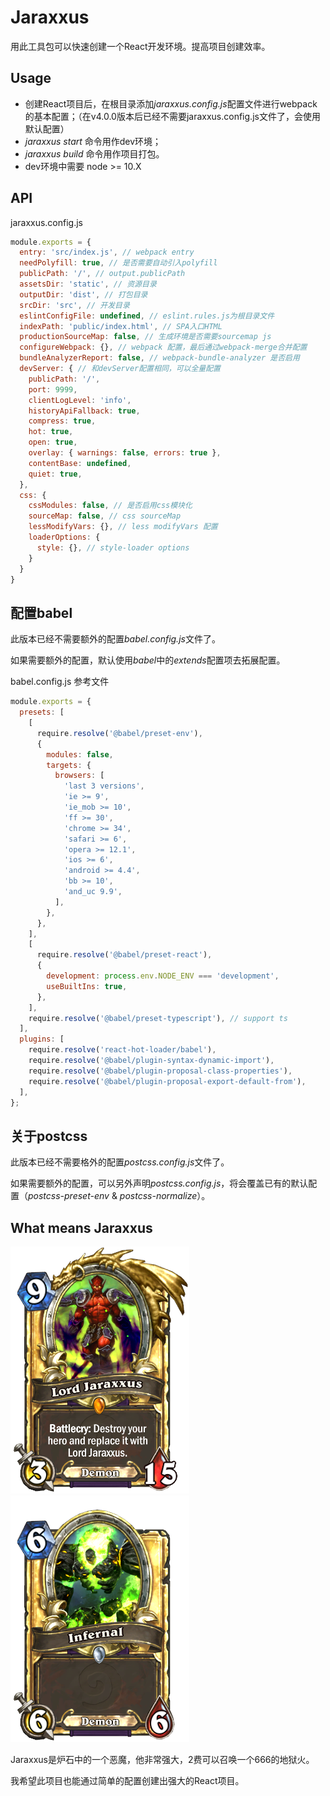 # Jaraxxus
用此工具包可以快速创建一个React开发环境。提高项目创建效率。

## Usage
* 创建React项目后，在根目录添加*jaraxxus.config.js*配置文件进行webpack的基本配置；（在v4.0.0版本后已经不需要jaraxxus.config.js文件了，会使用默认配置）
* *jaraxxus start* 命令用作dev环境；
* *jaraxxus build* 命令用作项目打包。
* dev环境中需要 node >= 10.X

## API
jaraxxus.config.js

```javascript
module.exports = {
  entry: 'src/index.js', // webpack entry
  needPolyfill: true, // 是否需要自动引入polyfill
  publicPath: '/', // output.publicPath
  assetsDir: 'static', // 资源目录
  outputDir: 'dist', // 打包目录
  srcDir: 'src', // 开发目录
  eslintConfigFile: undefined, // eslint.rules.js为根目录文件
  indexPath: 'public/index.html', // SPA入口HTML
  productionSourceMap: false, // 生成环境是否需要sourcemap js
  configureWebpack: {}, // webpack 配置，最后通过webpack-merge合并配置
  bundleAnalyzerReport: false, // webpack-bundle-analyzer 是否启用
  devServer: { // 和devServer配置相同，可以全量配置
    publicPath: '/',
    port: 9999,
    clientLogLevel: 'info',
    historyApiFallback: true,
    compress: true,
    hot: true,
    open: true,
    overlay: { warnings: false, errors: true },
    contentBase: undefined,
    quiet: true,
  },
  css: {
    cssModules: false, // 是否启用css模块化
    sourceMap: false, // css sourceMap
    lessModifyVars: {}, // less modifyVars 配置
    loaderOptions: {
      style: {}, // style-loader options
    }
  }
}
```

## 配置babel
此版本已经不需要额外的配置*babel.config.js*文件了。

如果需要额外的配置，默认使用*babel*中的*extends*配置项去拓展配置。

babel.config.js 参考文件
```javascript
module.exports = {
  presets: [
    [
      require.resolve('@babel/preset-env'),
      {
        modules: false,
        targets: {
          browsers: [
            'last 3 versions',
            'ie >= 9',
            'ie_mob >= 10',
            'ff >= 30',
            'chrome >= 34',
            'safari >= 6',
            'opera >= 12.1',
            'ios >= 6',
            'android >= 4.4',
            'bb >= 10',
            'and_uc 9.9',
          ],
        },
      },
    ],
    [
      require.resolve('@babel/preset-react'),
      {
        development: process.env.NODE_ENV === 'development',
        useBuiltIns: true,
      },
    ],
    require.resolve('@babel/preset-typescript'), // support ts
  ],
  plugins: [
    require.resolve('react-hot-loader/babel'),
    require.resolve('@babel/plugin-syntax-dynamic-import'),
    require.resolve('@babel/plugin-proposal-class-properties'),
    require.resolve('@babel/plugin-proposal-export-default-from'),
  ],
};
```

## 关于postcss
此版本已经不需要格外的配置*postcss.config.js*文件了。

如果需要额外的配置，可以另外声明*postcss.config.js*，将会覆盖已有的默认配置（*postcss-preset-env* & *postcss-normalize*）。

## What means Jaraxxus
![Load Jaraxxus](https://github.com/Arweil/Jaraxxus/blob/master/jaraxxus.png)
![Infernal](https://github.com/Arweil/Jaraxxus/blob/master/infernal.png)

Jaraxxus是炉石中的一个恶魔，他非常强大，2费可以召唤一个666的地狱火。

我希望此项目也能通过简单的配置创建出强大的React项目。
